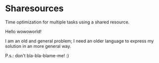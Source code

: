 # Sharesources
Time optimization for multiple tasks using a shared resource.

Hello wowoworld!

I am an old and general problem; I need an older language to express my solution in an more general way.

P.s.: don't bla-bla-blame-me! :)

